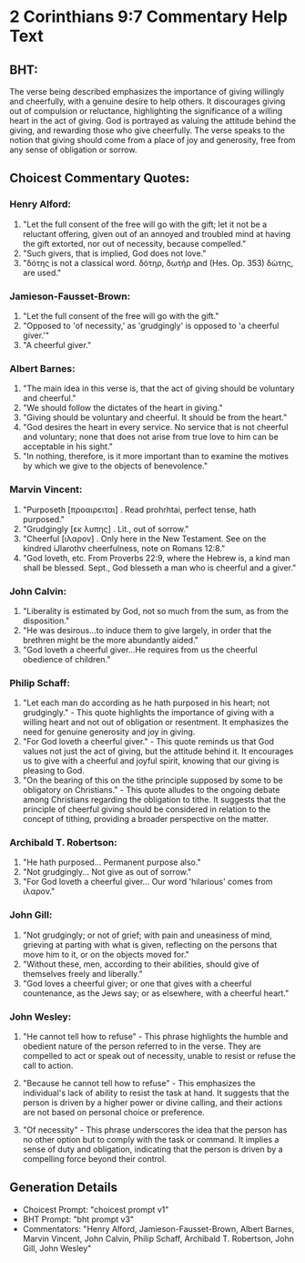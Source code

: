 # 2 Corinthians 9:7 Commentary Help Text

## BHT:
The verse being described emphasizes the importance of giving willingly and cheerfully, with a genuine desire to help others. It discourages giving out of compulsion or reluctance, highlighting the significance of a willing heart in the act of giving. God is portrayed as valuing the attitude behind the giving, and rewarding those who give cheerfully. The verse speaks to the notion that giving should come from a place of joy and generosity, free from any sense of obligation or sorrow.

## Choicest Commentary Quotes:
### Henry Alford:
1. "Let the full consent of the free will go with the gift; let it not be a reluctant offering, given out of an annoyed and troubled mind at having the gift extorted, nor out of necessity, because compelled."
2. "Such givers, that is implied, God does not love."
3. "δότης is not a classical word. δότηρ, δωτήρ and (Hes. Op. 353) δώτης, are used."

### Jamieson-Fausset-Brown:
1. "Let the full consent of the free will go with the gift."
2. "Opposed to 'of necessity,' as 'grudgingly' is opposed to 'a cheerful giver.'"
3. "A cheerful giver."

### Albert Barnes:
1. "The main idea in this verse is, that the act of giving should be voluntary and cheerful."
2. "We should follow the dictates of the heart in giving."
3. "Giving should be voluntary and cheerful. It should be from the heart."
4. "God desires the heart in every service. No service that is not cheerful and voluntary; none that does not arise from true love to him can be acceptable in his sight."
5. "In nothing, therefore, is it more important than to examine the motives by which we give to the objects of benevolence."

### Marvin Vincent:
1. "Purposeth [προαιρειται] . Read prohrhtai, perfect tense, hath purposed."
2. "Grudgingly [εκ λυπης] . Lit., out of sorrow."
3. "Cheerful [ιλαρον] . Only here in the New Testament. See on the kindred iJlarothv cheerfulness, note on Romans 12:8."
4. "God loveth, etc. From Proverbs 22:9, where the Hebrew is, a kind man shall be blessed. Sept., God blesseth a man who is cheerful and a giver."

### John Calvin:
1. "Liberality is estimated by God, not so much from the sum, as from the disposition."
2. "He was desirous...to induce them to give largely, in order that the brethren might be the more abundantly aided."
3. "God loveth a cheerful giver...He requires from us the cheerful obedience of children."

### Philip Schaff:
1. "Let each man do according as he hath purposed in his heart; not grudgingly." - This quote highlights the importance of giving with a willing heart and not out of obligation or resentment. It emphasizes the need for genuine generosity and joy in giving.
2. "For God loveth a cheerful giver." - This quote reminds us that God values not just the act of giving, but the attitude behind it. It encourages us to give with a cheerful and joyful spirit, knowing that our giving is pleasing to God.
3. "On the bearing of this on the tithe principle supposed by some to be obligatory on Christians." - This quote alludes to the ongoing debate among Christians regarding the obligation to tithe. It suggests that the principle of cheerful giving should be considered in relation to the concept of tithing, providing a broader perspective on the matter.

### Archibald T. Robertson:
1. "He hath purposed... Permanent purpose also." 
2. "Not grudgingly... Not give as out of sorrow." 
3. "For God loveth a cheerful giver... Our word 'hilarious' comes from ιλαρον."

### John Gill:
1. "Not grudgingly; or not of grief; with pain and uneasiness of mind, grieving at parting with what is given, reflecting on the persons that move him to it, or on the objects moved for."
2. "Without these, men, according to their abilities, should give of themselves freely and liberally."
3. "God loves a cheerful giver; or one that gives with a cheerful countenance, as the Jews say; or as elsewhere, with a cheerful heart."

### John Wesley:
1. "He cannot tell how to refuse" - This phrase highlights the humble and obedient nature of the person referred to in the verse. They are compelled to act or speak out of necessity, unable to resist or refuse the call to action.

2. "Because he cannot tell how to refuse" - This emphasizes the individual's lack of ability to resist the task at hand. It suggests that the person is driven by a higher power or divine calling, and their actions are not based on personal choice or preference.

3. "Of necessity" - This phrase underscores the idea that the person has no other option but to comply with the task or command. It implies a sense of duty and obligation, indicating that the person is driven by a compelling force beyond their control.


## Generation Details
- Choicest Prompt: "choicest prompt v1"
- BHT Prompt: "bht prompt v3"
- Commentators: "Henry Alford, Jamieson-Fausset-Brown, Albert Barnes, Marvin Vincent, John Calvin, Philip Schaff, Archibald T. Robertson, John Gill, John Wesley"
